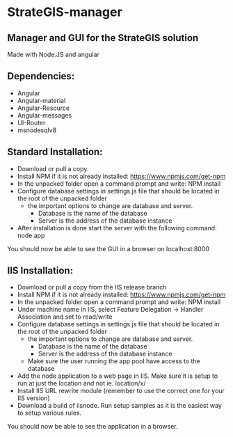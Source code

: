 # StrateGIS-manager
## Manager and GUI for the StrateGIS solution

Made with Node.JS and angular

## Dependencies:
* Angular
* Angular-material
* Angular-Resource
* Angular-messages
* UI-Router
* msnodesqlv8




## Standard Installation:

* Download or pull a copy.
* Install NPM if it is not already installed: https://www.npmjs.com/get-npm
* In the unpacked folder open a command prompt and write: NPM install
* Configure database settings in settings.js file that should be located in the root of the unpacked folder
   * the important options to change are database and server. 
      * Database is the name of the database
      * Server is the address of the database instance
* After installation is done start the server with the following command: node app

You should now be able to see the GUI in a browser on localhost:8000

## IIS Installation:

* Download or pull a copy from the IIS release branch
* Install NPM if it is not already installed: https://www.npmjs.com/get-npm
* In the unpacked folder open a command prompt and write: NPM install
* Under machine name in IIS, select Feature Delegation -> Handler Association and set to read/write
* Configure database settings in settings.js file that should be located in the root of the unpacked folder
   * the important options to change are database and server. 
      * Database is the name of the database
      * Server is the address of the database instance
   * Make sure the user running the app pool have access to the database
* Add the node application to a web page in IIS. Make sure it is setup to run at just the location and not ie. location/x/
* Install IIS URL rewrite module (remember to use the correct one for your IIS version)
* Download a build of iisnode. Run setup samples as it is the easiest way to setup various rules.

You should now be able to see the application in a browser.
